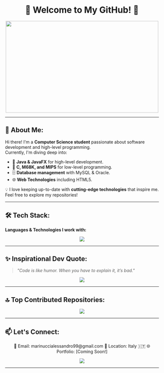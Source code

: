 <h1 align="center">🌟 Welcome to My GitHub! 🌟</h1>

<p align="center">
  <img src="https://media.giphy.com/media/qgQUggAC3Pfv687qPC/giphy.gif" width="500" height="300">
</p>

---

## 🚀 About Me:

Hi there! I'm a **Computer Science student** passionate about software development and high-level programming.  
Currently, I'm diving deep into:

- 🚀 **Java & JavaFX** for high-level development.
- 🔧 **C, M68K, and MIPS** for low-level programming.
- 🗄 **Database management** with MySQL & Oracle.
- 🌐 **Web Technologies** including HTML5.

💡 I love keeping up-to-date with **cutting-edge technologies** that inspire me. Feel free to explore my repositories!  

---

## 🛠 Tech Stack:
**Languages & Technologies I work with:**  

<p align="center">
  <img src="https://skillicons.dev/icons?i=java,c,html,mysql,oracle,latex,apache" />
</p>

---


## ✨ Inspirational Dev Quote:
> *"Code is like humor. When you have to explain it, it’s bad."*  
<p align="center">
  <img src="https://quotes-github-readme.vercel.app/api?type=horizontal&theme=radical" />
</p>

---

## 🔝 Top Contributed Repositories:
<p align="center">
  <img src="https://github-contributor-stats.vercel.app/api?username=AlexMarinucci99&limit=5&theme=dark&combine_all_yearly_contributions=true" />
</p>

---

## 📫 Let's Connect:
<p align="center">
  📧 Email: marinuccialessandro99@gmail.com  
  📍 Location: Italy 🇮🇹  
  🌐 Portfolio: [Coming Soon!]  
</p>

<p align="center">
  <img src="https://visitcount.itsvg.in/api?id=AlexMarinucci99&icon=9&color=8" />
</p>

---

